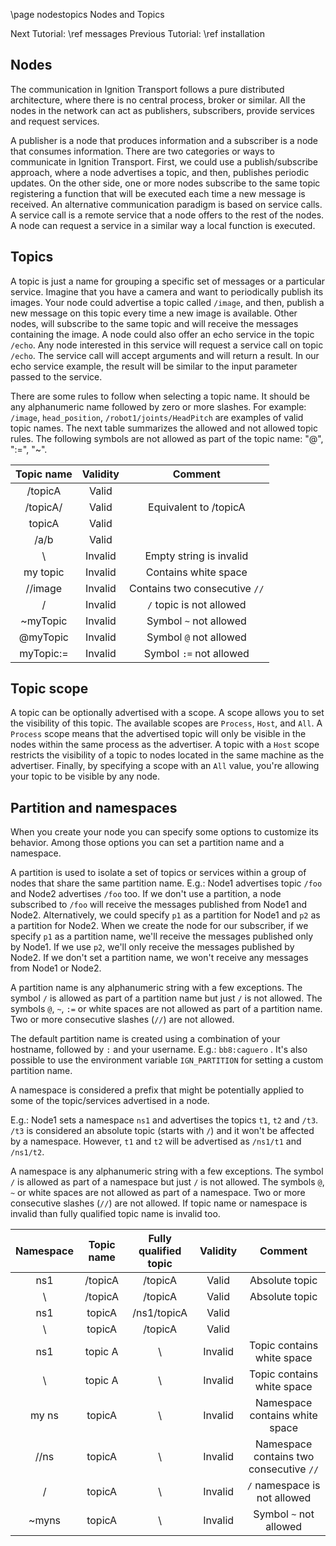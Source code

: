 \page nodestopics Nodes and Topics

Next Tutorial: \ref messages
Previous Tutorial: \ref installation

## Nodes

The communication in Ignition Transport follows a pure distributed architecture,
where there is no central process, broker or similar. All the nodes in the
network can act as publishers, subscribers, provide services and request
services.

A publisher is a node that produces information and a subscriber is a node that
consumes information. There are two categories or ways to communicate in
Ignition Transport. First, we could use a publish/subscribe approach, where a
node advertises a topic, and then, publishes periodic updates. On the other
side, one or more nodes subscribe to the same topic registering a function that
will be executed each time a new message is received. An alternative
communication paradigm is based on service calls. A service call is a remote
service that a node offers to the rest of the nodes. A node can request a
service in a similar way a local function is executed.

## Topics

A topic is just a name for grouping a specific set of messages or a particular
service. Imagine that you have a camera and want to periodically publish its
images. Your node could advertise a topic called `/image`, and then, publish a
new message on this topic every time a new image is available. Other nodes, will
subscribe to the same topic and will receive the messages containing the image.
A node could also offer an echo service in the topic `/echo`. Any node
interested in this service will request a service call on topic `/echo`. The
service call will accept arguments and will return a result. In our echo
service example, the result will be similar to the input parameter passed to the
service.

There are some rules to follow when selecting a topic name. It should be any
alphanumeric name followed by zero or more slashes. For example: `/image`,
`head_position`, `/robot1/joints/HeadPitch` are examples of valid topic
names. The next table summarizes the allowed and not allowed topic rules.
The following symbols are not allowed as part of the topic name: "@", ":=", "~".

| Topic name  | Validity | Comment                       |
|:----------: |:--------:|:-----------------------------:|
| /topicA     | Valid    |                               |
| /topicA/    | Valid    | Equivalent to /topicA         |
| topicA      | Valid    |                               |
| /a/b        | Valid    |                               |
| \           | Invalid  | Empty string is invalid       |
| my topic    | Invalid  | Contains white space          |
| //image     | Invalid  | Contains two consecutive `//` |
| /           | Invalid  | `/` topic is not allowed      |
| ~myTopic    | Invalid  | Symbol `~` not allowed        |
| @myTopic    | Invalid  | Symbol `@` not allowed        |
| myTopic:=   | Invalid  | Symbol `:=` not allowed       |

## Topic scope

A topic can be optionally advertised with a scope. A scope allows you to set the
visibility of this topic. The available scopes are `Process`, `Host`, and
`All`. A `Process` scope means that the advertised topic will only be
visible in the nodes within the same process as the advertiser. A topic with a
`Host` scope restricts the visibility of a topic to nodes located in the same
machine as the advertiser. Finally, by specifying a scope with an `All` value,
you're allowing your topic to be visible by any node.

## Partition and namespaces

When you create your node you can specify some options to customize its
behavior. Among those options you can set a partition name and a namespace.

A partition is used to isolate a set of topics or services within a group of
nodes that share the same partition name. E.g.: Node1 advertises topic `/foo`
and Node2 advertises `/foo` too. If we don't use a partition, a node
subscribed to `/foo` will receive the messages published from Node1 and Node2.
Alternatively, we could specify `p1` as a partition for Node1 and `p2` as a
partition for Node2. When we create the node for our subscriber, if we specify
`p1` as a partition name, we'll receive the messages published only by Node1.
If we use `p2`, we'll only receive the messages published by Node2. If we
don't set a partition name, we won't receive any messages from Node1 or Node2.

A partition name is any alphanumeric string with a few exceptions.
The symbol `/` is allowed as part of a partition name but just `/` is
not allowed. The symbols `@`, `~`, `:=` or white spaces are not allowed as
part of a partition name. Two or more consecutive slashes (`//`) are not
allowed.

The default partition name is created using a combination of your hostname,
followed by `:` and your username. E.g.: `bb8:caguero` . It's also possible
to use the environment variable `IGN_PARTITION` for setting a custom partition
name.

A namespace is considered a prefix that might be potentially applied to some of
the topic/services advertised in a node.

E.g.: Node1 sets a namespace `ns1` and advertises the topics
`t1`, `t2` and `/t3`. `/t3` is considered an absolute topic (starts
with `/`) and it won't be affected by a namespace. However, `t1` and
`t2` will be advertised as `/ns1/t1` and `/ns1/t2`.

A namespace is any alphanumeric string with a few exceptions.
The symbol `/` is allowed as part of a namespace but just `/` is not
allowed. The symbols `@`, `~` or white spaces are not allowed as
part of a namespace. Two or more consecutive slashes (`//`) are not allowed.
If topic name or namespace is invalid than fully qualified topic name is
invalid too.

|Namespace |Topic name | Fully qualified topic | Validity| Comment                                 |
|:-------: |:---------:| :--------------------:|:-------:|:---------------------------------------:|
|ns1       |/topicA    | /topicA               | Valid   |  Absolute topic                         |
|\         |/topicA    | /topicA               | Valid   |  Absolute topic                         |
|ns1       |topicA     | /ns1/topicA           | Valid   |                                         |
|\         |topicA     | /topicA               | Valid   |                                         |
|ns1       |topic A    | \                     | Invalid |  Topic contains white space             |
|\         |topic A    | \                     | Invalid |   Topic contains white space            |
|my ns     |topicA     | \                     | Invalid |  Namespace contains white space         |
|//ns      |topicA     | \                     | Invalid |  Namespace contains two consecutive `//`|
|/         |topicA     | \                     | Invalid |  `/` namespace is not allowed           |
|~myns     |topicA     | \                     | Invalid |  Symbol `~` not allowed                 |
